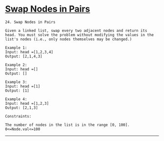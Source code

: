# [Swap Nodes in Pairs](https://leetcode.com/problems/swap-nodes-in-pairs/)

    24. Swap Nodes in Pairs

    Given a linked list, swap every two adjacent nodes and return its head. You must solve the problem without modifying the values in the list's nodes (i.e., only nodes themselves may be changed.)

    Example 1:
    Input: head =[1,2,3,4]
    Output: [2,1,4,3]

    Example 2:
    Input: head =[]
    Output: []

    Example 3:
    Input: head =[1]
    Output: [1]

    Example 4:
    Input: head =[1,2,3]
    Output: [2,1,3]

    Constraints:

    The number of nodes in the list is in the range [0, 100].
    0<=Node.val<=100

---
